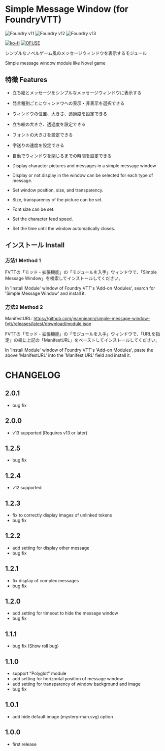 # Simple Message Window (for FoundryVTT)

![Foundry v11](https://img.shields.io/badge/foundry-v11-green)
![Foundry v12](https://img.shields.io/badge/foundry-v12-green)
![Foundry v13](https://img.shields.io/badge/foundry-v13-green)

[![ko-fi](https://ko-fi.com/img/githubbutton_sm.svg)](https://ko-fi.com/X8X415YUSP)
[![OFUSE](https://img.shields.io/badge/OFUSE-9cf.svg?style=for-the-badge)](https://ofuse.me/o?uid=81619)

シンプルなノベルゲーム風のメッセージウィンドウを表示するモジュール

Simple message window module like Novel game

## 特徴  Features

- 立ち絵とメッセージをシンプルなメッセージウィンドウに表示する
- 発言種別ごとにウィンドウへの表示・非表示を選択できる
- ウィンドウの位置、大きさ、透過度を設定できる
- 立ち絵の大きさ、透過度を設定できる
- フォントの大きさを設定できる
- 字送りの速度を設定できる
- 自動でウィンドウを閉じるまでの時間を設定できる

- Display character pictures and messages in a simple message window
- Display or not display in the window can be selected for each type of message.
- Set window position, size, and transparency.
- Size, transparency of the picture can be set.
- Font size can be set.
- Set the character feed speed.
- Set the time until the window automatically closes.

## インストール  Install

### 方法1  Method 1

FVTTの「モッド・拡張機能」の「モジュールを入手」ウィンドウで、「Simple Message Window」を検索してインストールしてください。

In 'Install Module' window of Foundry VTT's 'Add-on Modules', search for 'Simple Message Window' and install it.

### 方法2  Method 2

ManifestURL: https://github.com/jeannjeann/simple-message-window-fvtt/releases/latest/download/module.json

FVTTの「モッド・拡張機能」の「モジュールを入手」ウィンドウで、「URLを指定」の欄に上記の「ManifestURL」をペーストしてインストールしてください。

In 'Install Module' window of Foundry VTT's 'Add-on Modules', paste the above 'ManifestURL' into the 'Manifest URL' field and install it.

# CHANGELOG

## 2.0.1
- bug fix

## 2.0.0
- v13 supported (Requires v13 or later)

## 1.2.5
- bug fix

## 1.2.4
- v12 supported

## 1.2.3
- fix to correctly display images of unlinked tokens
- bug fix

## 1.2.2
- add setting for display other message
- bug fix

## 1.2.1
- fix display of complex messages
- bug fix

## 1.2.0
- add setting for timeout to hide the message window
- bug fix

## 1.1.1
- bug fix (Show roll bug)

## 1.1.0
- support "Polyglot" module
- add setting for horizontal position of message window
- add setting for transparency of window background and image
- bug fix

## 1.0.1
- add hide default image (mystery-man.svg) option

## 1.0.0
- first release